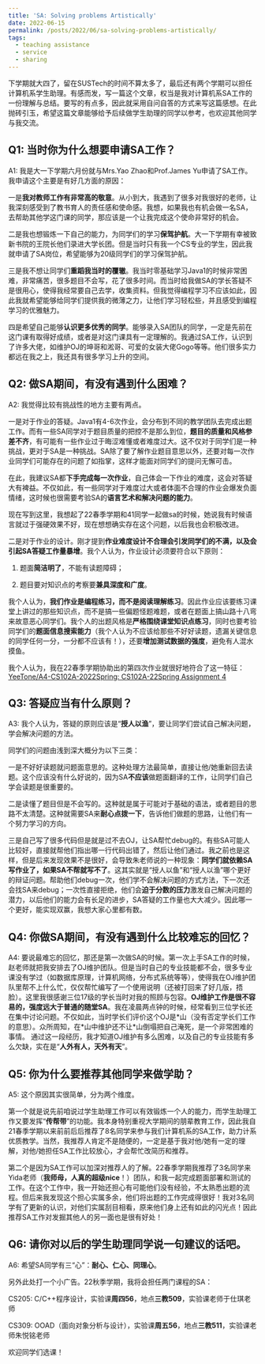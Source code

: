 ```yaml
---
title: 'SA: Solving problems Artistically'
date: 2022-06-15
permalink: /posts/2022/06/sa-solving-problems-artistically/
tags:
  - teaching assistance
  - service
  - sharing
---
```


下学期就大四了，留在SUSTech的时间不算太多了，最后还有两个学期可以担任计算机系学生助理。有感而发，写一篇这个文章，权当是我对计算机系SA工作的一份理解与总结。要写的有点多，因此就采用自问自答的方式来写这篇感想。在此抛砖引玉，希望这篇文章能够给予后续做学生助理的同学以参考，也欢迎其他同学与我交流。

## Q1: 当时你为什么想要申请SA工作？

A1: 我是大一下学期六月份就与Mrs.Yao Zhao和Prof.James Yu申请了SA工作。我申请这个主要是有好几方面的原因：

一是**我对教师工作有非常高的敬意**。从小到大，我遇到了很多对我很好的老师，让我深刻感受到了教书育人的责任感和使命感。我想，如果我也有机会做一名SA，去帮助其他学这门课的同学，那应该是一个让我完成这个使命非常好的机会。

二是我也想锻炼一下自己的能力，为同学们的学习**保驾护航**。大一下学期有幸被致新书院的王院长他们录进大学长团。但是当时只有我一个CS专业的学生，因此我就申请了SA岗位，希望能够为20级同学们的学习保驾护航。

三是我不想让同学们**重蹈我当时的覆辙**。我当时零基础学习Java1的时候非常困难，非常痛苦，很多题目不会写，花了很多时间。而当时给我做SA的学长答疑不是很用心，使得我经常要自己去学，收集资料。但我觉得编程学习不应该如此，因此我就希望能够给同学们提供我的微薄之力，让他们学习轻松些，并且感受到编程学习的优雅魅力。

四是希望自己能够**认识更多优秀的同学**。能够录入SA团队的同学，一定是先前在这门课有取得好成绩，或者是对这门课具有一定理解的。我通过SA工作，认识到了许多大佬，如维护OJ的坤哥和淞哥、可爱的女装大佬Gogo等等。他们很多实力都远在我之上，我还具有很多学习上升的空间。

## Q2: 做SA期间，有没有遇到什么困难？

A2: 我觉得比较有挑战性的地方主要有两点。

一是对于作业的答疑。Java1有4-6次作业，会分布到不同的教学团队去完成出题工作。而有一些SA同学对于题目质量的把控不是那么到位，**题目的质量和风格参差不齐**，有可能有一些作业过于晦涩难懂或者难度过大。这不仅对于同学们是一种挑战，更对于SA是一种挑战。SA除了要了解作业题目意思以外，还要对每一次作业同学们可能存在的问题了如指掌，这样才能面对同学们的提问无懈可击。

在此，我建议SA都**下手完成每一次作业**，自己体会一下作业的难度，这会对答疑大有裨益。不仅如此，有一些同学对于难度过大或者体面不合理的作业会爆发负面情绪，这时候也很需要考验SA的**语言艺术和解决问题的能力**。

现在写到这里，我想起了22春季学期和41同学一起做sa的时候，她说我有时候语言就过于强硬效果不好，现在想想确实存在这个问题，以后我也会积极改进。

二是对于作业的设计。刚才提到**作业难度设计不合理会引发同学们的不满，以及会引起SA答疑工作量暴增**。我个人认为，作业设计必须要符合以下原则：

1. 题面**简洁明了**，不能有读题障碍；

2. 题目要对知识点的考察要**兼具深度和广度**。

我个人认为，**我们作业是编程练习，而不是阅读理解练习**。因此作业应该要练习课堂上讲过的那些知识点，而不是搞一些偏题怪题难题，或者在题面上搞山路十八弯来故意恶心同学们。我个人的出题风格是**严格围绕课堂知识点练习**，同时也要考验同学们的**题面信息搜索能力**（我个人认为不应该给那些不好好读题，遗漏关键信息的同学任何一分，一分都不应该有！），还要**增加测试数据的强度**，避免有人混水摸鱼。
   
我个人认为，我在22春季学期协助出的第四次作业就很好地符合了这一特征：[YeeTone/A4-CS102A-2022Spring: CS102A-22Spring Assignment 4](https://github.com/YeeTone/A4-CS102A-2022Spring)

## Q3: 答疑应当有什么原则？

A3: 我个人认为，答疑的原则应该是“**授人以渔**”，要让同学们尝试自己解决问题，学会解决问题的方法。

同学们的问题由浅到深大概分为以下三类：

一是不好好读题就问题面意思的。这种处理方法最简单，直接让他/她重新回去读题。这个应该没有什么好说的，因为SA**不应该**做题面翻译的工作，让同学们自己学会读题是很重要的。

二是读懂了题目但是不会写的。这种就是属于可能对于基础的语法，或者题目的思路不太清楚。这种就需要SA来**耐心点拨一下**，告诉他们做题的思路，让他们有一个努力学习的方向。

三是自己写了很多代码但是就是过不去OJ，让SA帮忙debug的。有些SA可能人比较好，直接就帮他们指出哪一行代码出错了，然后让他们通过。我之前也是这样，但是后来发现效果不是很好，会导致朱老师说的一种现象：**同学们就依赖SA写作业了，如果SA不帮就写不了**。这其实就是“授人以鱼”和“授人以渔”哪个更好的辩证问题。帮助他们debug一次，他们学不会解决问题的方式方法，下一次还会找SA来debug；一次性直接拒绝，他们会**迫于分数的压力**激发自己解决问题的潜力，以后他们的能力会有长足的进步，SA答疑的工作量也大大减少。因此哪一个更好，能实现双赢，我想大家心里都有数。

## Q4: 你做SA期间，有没有遇到什么比较难忘的回忆？
A4: 要说最难忘的回忆，那还是第一次做SA的时候。第一次上手SA工作的时候，赵老师就把我安排去了OJ维护团队。但是当时自己的专业技能都不会，很多专业课没有学过（如数据库原理，计算机网络，分布式系统等等），使得我在OJ维护团队里帮不上什么忙，仅仅帮忙编写了一个使用说明（还被打回来了好几版，捂脸）。这里我很感谢三位17级的学长当时对我的照顾与包容。**OJ维护工作是很不容易的，强度远大于普通的随堂SA**。我在凌晨两点钟的时候，经常看到三位学长还在集中讨论问题。不仅如此，当时学长们评价这个OJ是\*山（没有否定学长们工作的意思）。众所周知，在\*山中维护还不让\*山倒塌把自己淹死，是一个非常困难的事情。
通过这一段经历，我才知道OJ维护有多么困难，以及自己的专业技能有多么欠缺，实在是“**人外有人，天外有天**”。

## Q5: 你为什么要推荐其他同学来做学助？

A5: 这个原因其实很简单，分为两个维度。

第一个就是说先前咱说过学生助理工作可以有效锻炼一个人的能力，而学生助理工作又要发挥“**传帮带**”的功能。我本身特别重视大学期间的朋辈教育工作，因此我自21春季学期以来前前后后推荐了8名同学来参与我们计算机系的SA工作，助力计系优质教学。当然，我推荐人肯定不是随便的，一定是基于我对他/她有一定的理解，对他/她担任SA工作比较放心，才会帮忙改简历和推荐。

第二个是因为SA工作可以加深对推荐人的了解。22春季学期我推荐了3名同学来Yida老师（**我师母，人真的超级nice**！）团队，和我一起完成题面部署和测试的工作。在这个工作中，我一开始还担心有可能他们没有经验，不太熟悉出题的流程。但后来我发现这个担心实属多余，他们将出题的工作完成得很好！我对3名同学有了更新的认识，对他们实属刮目相看，原来他们身上还有如此的闪光点！因此推荐SA工作对发掘其他人的另一面也是很有好处！

## Q6: 请你对以后的学生助理同学说一句建议的话吧。

A6: 希望SA同学有三“心”：**耐心、仁心、同理心**。

另外此处打一个小广告。22秋季学期，我将会担任两门课程的SA：

CS205: C/C++程序设计，实验课**周四56**，地点**三教509**，实验课老师于仕琪老师

CS309: OOAD（面向对象分析与设计），实验课**周五56**，地点**三教511**，实验课老师朱悦铭老师

欢迎同学们选课！